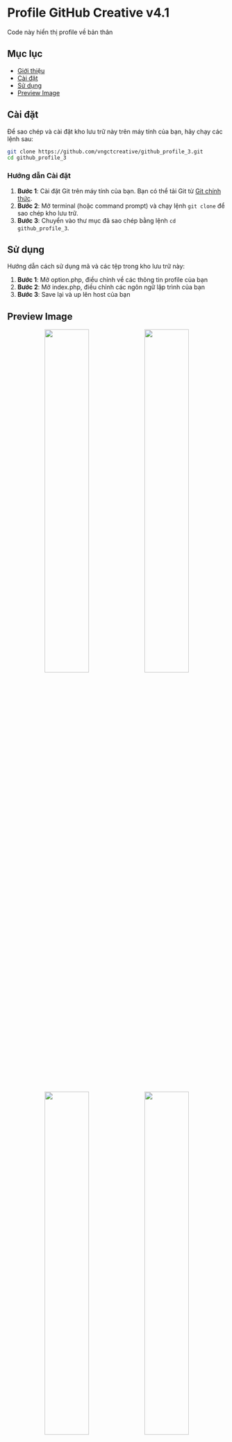 # Profile GitHub Creative v4.1

Code này hiển thị profile về bản thân

## Mục lục

- [Giới thiệu](#profile-github-creative-v40)
- [Cài đặt](#cài-đặt)
- [Sử dụng](#sử-dụng)
- [Preview Image](#preview-image)

## Cài đặt

Để sao chép và cài đặt kho lưu trữ này trên máy tính của bạn, hãy chạy các lệnh sau:

```bash
git clone https://github.com/vngctcreative/github_profile_3.git
cd github_profile_3
```

### Hướng dẫn Cài đặt

1. **Bước 1**: Cài đặt Git trên máy tính của bạn. Bạn có thể tải Git từ [Git chính thức](https://git-scm.com/).
2. **Bước 2**: Mở terminal (hoặc command prompt) và chạy lệnh `git clone` để sao chép kho lưu trữ.
3. **Bước 3**: Chuyển vào thư mục đã sao chép bằng lệnh `cd github_profile_3`.

## Sử dụng

Hướng dẫn cách sử dụng mã và các tệp trong kho lưu trữ này:

1. **Bước 1**: Mở option.php, điều chỉnh về các thông tin profile của bạn
2. **Bước 2**: Mở index.php, điều chỉnh các ngôn ngữ lập trình của bạn
3. **Bước 3**: Save lại và up lên host của bạn

## Preview Image

<p align="center">
  <img src="https://imgur.com/FQoomLs.png" width="45%">
  <img src="https://imgur.com/suVyc1s.png" width="45%">
  <img src="https://imgur.com/0u2gb3W.png" width="45%">
  <img src="https://imgur.com/EAVfsyb.png" width="45%">
</p>
